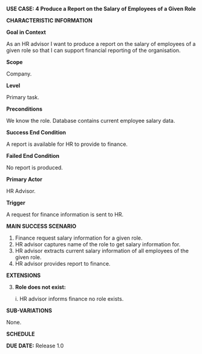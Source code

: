 ****USE CASE: 4** Produce a Report on the Salary of Employees of a Given Role**

**CHARACTERISTIC INFORMATION**

**Goal in Context**

As an HR advisor I want to produce a report on the salary of employees of a given role so that I can support financial reporting of the organisation.

**Scope**

Company.

**Level**

Primary task.

**Preconditions**

We know the role. Database contains current employee salary data.

**Success End Condition**

A report is available for HR to provide to finance.

**Failed End Condition**

No report is produced.

**Primary Actor**

HR Advisor.

**Trigger**

A request for finance information is sent to HR.

**MAIN SUCCESS SCENARIO**

1. Finance request salary information for a given role.
2. HR advisor captures name of the role to get salary information for.
3. HR advisor extracts current salary information of all employees of the given role.
4. HR advisor provides report to finance.

**EXTENSIONS**

3. **Role does not exist:**

   i. HR advisor informs finance no role exists.

**SUB-VARIATIONS**

None.

**SCHEDULE**

**DUE DATE:** Release 1.0